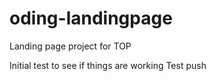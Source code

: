 # oding-landingpage
Landing page project for TOP

Initial test to see if things are working
Test push